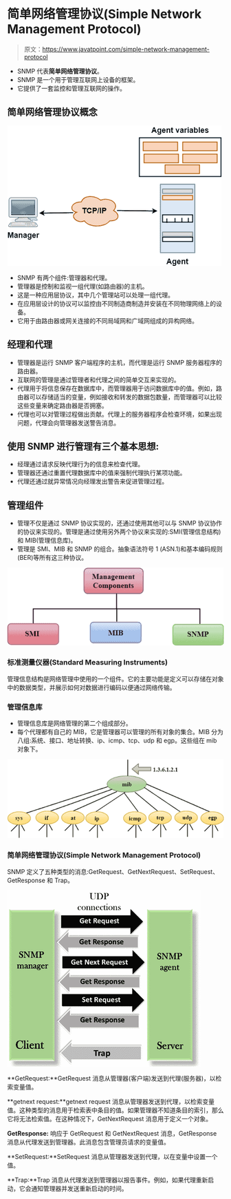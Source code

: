 # 简单网络管理协议(Simple Network Management Protocol)

> 原文：<https://www.javatpoint.com/simple-network-management-protocol>

*   SNMP 代表**简单网络管理协议**。
*   SNMP 是一个用于管理互联网上设备的框架。
*   它提供了一套监控和管理互联网的操作。

## 简单网络管理协议概念

![Computer Network SNMP](img/85927e32c97dd6189446092a215298b8.png)

*   SNMP 有两个组件:管理器和代理。
*   管理器是控制和监视一组代理(如路由器)的主机。
*   这是一种应用层协议，其中几个管理站可以处理一组代理。
*   在应用层设计的协议可以监控由不同制造商制造并安装在不同物理网络上的设备。
*   它用于由路由器或网关连接的不同局域网和广域网组成的异构网络。

## 经理和代理

*   管理器是运行 SNMP 客户端程序的主机，而代理是运行 SNMP 服务器程序的路由器。
*   互联网的管理是通过管理者和代理之间的简单交互来实现的。
*   代理用于将信息保存在数据库中，而管理器用于访问数据库中的值。例如，路由器可以存储适当的变量，例如接收和转发的数据包数量，而管理器可以比较这些变量来确定路由器是否拥塞。
*   代理也可以对管理过程做出贡献。代理上的服务器程序会检查环境，如果出现问题，代理会向管理器发送警告消息。

## 使用 SNMP 进行管理有三个基本思想:

*   经理通过请求反映代理行为的信息来检查代理。
*   管理器还通过重置代理数据库中的值来强制代理执行某项功能。
*   代理还通过就异常情况向经理发出警告来促进管理过程。

## 管理组件

*   管理不仅是通过 SNMP 协议实现的，还通过使用其他可以与 SNMP 协议协作的协议来实现的。管理是通过使用另外两个协议来实现的:SMI(管理信息结构)和 MIB(管理信息库)。
*   管理是 SMI、MIB 和 SNMP 的组合。抽象语法符号 1 (ASN.1)和基本编码规则(BER)等所有这三种协议。

![Computer Network SNMP](img/e7f3e05887f9128317fb66b063c33a42.png)

### 标准测量仪器(Standard Measuring Instruments)

管理信息结构是网络管理中使用的一个组件。它的主要功能是定义可以存储在对象中的数据类型，并展示如何对数据进行编码以便通过网络传输。

### 管理信息库

*   管理信息库是网络管理的第二个组成部分。
*   每个代理都有自己的 MIB，它是管理器可以管理的所有对象的集合。MIB 分为八组:系统、接口、地址转换、ip、icmp、tcp、udp 和 egp。这些组在 mib 对象下。

![Computer Network SNMP](img/9f2e92cf62f5517e512b75403ab7d3c7.png)

### 简单网络管理协议(Simple Network Management Protocol)

SNMP 定义了五种类型的消息:GetRequest、GetNextRequest、SetRequest、GetResponse 和 Trap。

![Computer Network SNMP](img/851f4601a1293650feebbe9147879824.png)

**GetRequest:**GetRequest 消息从管理器(客户端)发送到代理(服务器)，以检索变量值。

**getnext request:**getnext request 消息从管理器发送到代理，以检索变量值。这种类型的消息用于检索表中条目的值。如果管理器不知道条目的索引，那么它将无法检索值。在这种情况下，GetNextRequest 消息用于定义一个对象。

**GetResponse:** 响应于 GetRequest 和 GetNextRequest 消息，GetResponse 消息从代理发送到管理器。此消息包含管理员请求的变量值。

**SetRequest:**SetRequest 消息从管理器发送到代理，以在变量中设置一个值。

**Trap:**Trap 消息从代理发送到管理器以报告事件。例如，如果代理重新启动，它会通知管理器并发送重新启动的时间。